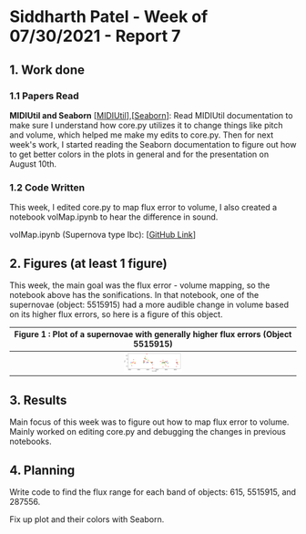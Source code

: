 # Siddharth Patel - Week of 07/30/2021 - Report 7

## 1. Work done

### 1.1 Papers Read

**MIDIUtil and Seaborn** [[MIDIUtil](https://readthedocs.org/projects/midiutil/downloads/pdf/latest/)],[[Seaborn](https://seaborn.pydata.org/tutorial.html)]: Read MIDIUtil documentation to make sure I understand how core.py utilizes it to change things like pitch and volume, which helped me make my edits to core.py. Then for next week's work, I started reading the Seaborn documentation to figure out how to get better colors in the plots in general and for the presentation on August 10th.

### 1.2 Code Written

This week, I edited core.py to map flux error to volume, I also created a notebook volMap.ipynb to hear the difference in sound.

volMap.ipynb (Supernova type Ibc): [[GitHub Link](https://github.com/fedhere/RubinRhapsodies/blob/main/volMap.ipynb)]



## 2. Figures (at least 1 figure)

This week, the main goal was the flux error - volume mapping, so the notebook above has the sonifications. 
In that notebook, one of the supernovae (object: 5515915) had a more audible change in volume based on its higher flux errors, so here is a figure of this object.


|Figure 1 : Plot of a supernovae with generally higher flux errors (Object 5515915)|
| :----------------------------------------------------------: |
| <img src="./figures/5515915.png" alt = "Figure 1" style= "zoom:10%;"/> | 



## 3. Results

Main focus of this week was to figure out how to map flux error to volume. Mainly worked on editing core.py and debugging the changes in previous notebooks.

## 4. Planning

Write code to find the flux range for each band of objects: 615, 5515915, and 287556.

Fix up plot and their colors with Seaborn.
